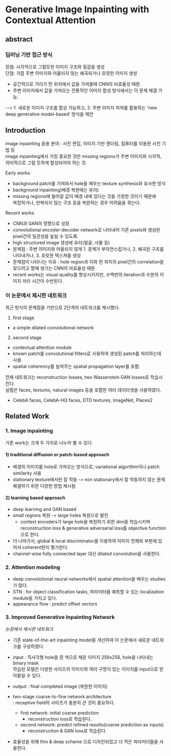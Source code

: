 # Generative Image Inpainting with Contextual Attention

abstract
--------
### 딥러닝 기반 접근 방식    
장점: 시각적으로 그럴듯한 이미지 구조와 질감을 생성  
단점: 가끔 주변 이미지와 어울리지 않는 왜곡되거나 흐릿한 이미지 생성  
* 공간적으로 거리가 먼 위치에서 값을 가져올때 CNN의 비효율성 때문.  
* 주변 이미지에서 값을 가져오는 전통적인 이미지 합성 방식에서는 이 문제 해결 가능.  

--> 1. 새로운 이미지 구조를 합성 가능하고, 2. 주변 이미지 피쳐를 활용하는 'new deep generative model-based' 방식을 제안  

Introduction  
---------

image inpainting 응용 분야 : 사진 편집, 이미지 기반 렌더링, 컴퓨터를 이용한 사진 기법 등  
image inpainting에서 가장 중요한 것은 missing regions가 주변 이미지와 시각적, 의미적으로 그럴 듯하게 합성되어야 하는 것.    

Early works    
- background patch를 가져와서 hole을 채우는 texture synthesis와 유사한 방식  
- background inpainting(배경 복원에는 유리)  
- missing regions에 들어갈 값이 배경 내에 있다는 것을 가정한 것이기 때문에  
복잡하거나, 반복되지 않는 구조 등을 복원하는 경우 어려움을 겪는다.  

Recent works  
- CNN과 GAN의 영향으로 성장   
- convolutional encoder-decoder network로 나타내어 기존 pixels와 생성된 pixel간의 일관성을 높일 수 있도록.  
- high structured image 생성에 유리(얼굴, 사물 등)  
- 문제점 : 주변 이미지와 어울리지 않게 1. 경계가 부자연스럽거나, 2. 왜곡된 구조를 나타내거나, 3. 흐릿한 텍스쳐를 생성  
- 문제점이 나타나는 이유 : hole region과 이와 먼 위치의 pixel간의 correlation을 찾으려고 할때 생기는 CNN의 비효율성 때문  
- recent works는 visual quality를 향상시키지만, 수백번의 iteration과 수분의 이미지 처리 시간이 수반된다.  

### 이 논문에서 제시한 네트워크  
최근 방식의 문제점을 기반으로 2단계의 네트워크를 제시했다.  

1. first stage  
- a simple dilated convolutional network  

2. second stage  
- contextual attention module   
- known patch를 convolutional filters로 사용하여 생성된 patch를 처리하는데 사용.  
- spatial coherency를 높여주는 spatial propagation layer를 포함.  
  
전체 네트워크는 reconstruction losses, two Wasserstein GAN losses로 학습시킨다.  
실험은 faces, textures, natural images 등을 포함한 여러 데이터셋을 사용하였다.  
- CelebA faces, CelebA-HQ faces, DTD textures, ImageNet, Places2  

Related Work 
-------
### 1. Image inpainting  
기존 work는 크게 두 가지로 나누어 볼 수 있다.  

#### 1) traditional diffusion or patch-based approach  
- 배경의 이미지를 hole로 가져오는 방식으로, variational algorithm이나 patch similarity 사용  
- stationary texture에서만 잘 작동 -> non stationary에서 잘 작동하지 않는 문제 해결하기 위한 다양한 방법 제시됨   

#### 2) learning based approach
- deep learning and GAN based  
- small regions 복원 -> large holes 복원으로 발전  
  - context encoders가 large hole을 복원하기 위한 dnn을 학습시키며  
    reconstruction loss & generative adversarial loss를 objective function으로 한다.  
- 더 나아가서, global & local discriminator를 이용하여 이미지 전체와 부분에 있어서 coherent한지 평가한다.  
- channel-wise fully connected layer 대신 dilated convolution을 사용한다.  

### 2. Attention modeling   
- deep convolutional neural networks에서 spatial attention을 배우는 studies가 많다.  
- STN : for object classification tasks, 파라미터를 예측할 수 있는 localization module을 가지고 있다.  
- appearance flow : predict offset vectors  

### 3. Improved Generative Inpainting Network  
*논문에서 제시한 네트워크*  
- 기존 state-of-the-art inpainting model을 개선하여 이 논문에서 새로운 네트워크를 구성하였다.  
- input : 직사각형 hole을 흰 색으로 채운 이미지 256x256, hole을 나타내는 binary mask  
  학습된 모델은 다양한 사이즈의 이미지와 여러 구멍이 있는 이미지를 input으로 받아들일 수 있다.  
- output : final completed image (복원한 이미지)  
- two-stage coarse-to-fine network architecture  
  : receptive field의 사이즈가 충분히 큰 것이 중요하다.    
  
  - first network: initial coarse prediction  
    - reconstruction loss로 학습된다.  
  - second network: predict refined results(coarse prediction as inputs)  
    - reconstruction & GAN loss로 학습된다.  

- 효율성을 위해 thin & deep scheme 으로 디자인되었고 더 적은 파라미더들을 사용한다.  

  



